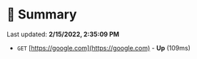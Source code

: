 # 📖 Summary
Last updated: **2/15/2022, 2:35:09 PM**

- `GET` [https://google.com](https://google.com) - **Up** (109ms)
